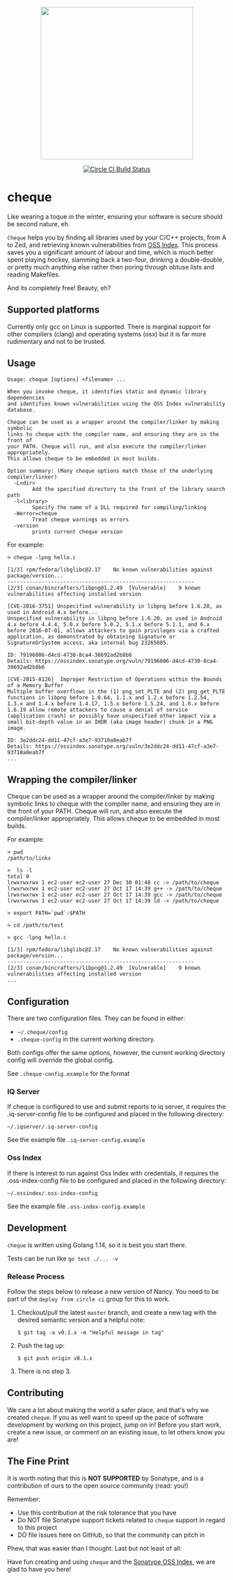 <p align="center">
    <img src="https://github.com/sonatype-nexus-community/cheque/blob/master/docs/images/Cheque-beaver.png" width="350"/>
</p>

<p align="center">
    <a href="https://circleci.com/gh/sonatype-nexus-community/cheque"><img src="https://circleci.com/gh/sonatype-nexus-community/cheque.svg?style=svg" alt="Circle CI Build Status"></img></a>
    <!--
    <a href="https://gitter.im/sonatype-nexus-community/cheque?utm_source=badge&utm_medium=badge&utm_campaign=pr-badge"><img src="https://badges.gitter.im/sonatype-nexus-community/cheque.svg" alt="Gitter"></img></a>
    -->
</p>

# cheque

Like wearing a toque in the winter, ensuring your software is secure should be
second nature, eh.

`Cheque` helps you by finding all libraries used by your C/C++ projects, from A to Zed,
and retrieving known vulnerabilities from [OSS Index](https://ossindex.sonatype.org/).
This process saves you a significant amount of labour and time, which is much
better spent playing hockey, slamming back a two-four, drinking a double-double,
or pretty much anything else rather then poring through obtuse lists and
reading Makefiles.

And its completely free! Beauty, eh?

## Supported platforms

Currently only gcc on Linux is supported. There is marginal support for other
compilers (clang) and operating systems (osx) but it is far more rudimentary and
not to be trusted.

## Usage

```
Usage: cheque [options] <filename> ...

When you invoke cheque, it identifies static and dynamic library dependencies
and identifies known vulnerabilities using the OSS Index vulnerability database.

Cheque can be used as a wrapper around the compiler/linker by making symbolic
links to cheque with the compiler name, and ensuring they are in the front of
your PATH. Cheque will run, and also execute the compiler/linker appropriately.
This allows cheque to be embedded in most builds.

Option summary: (Many cheque options match those of the underlying compiler/linker)
  -L<dir>
    	Add the specified directory to the front of the library search path
  -l<library>
    	Specify the name of a DLL required for compiling/linking
  -Werror=cheque
    	Treat cheque warnings as errors
  -version
    	prints current cheque version
```

For example:

```
> cheque -lpng hello.c

[1/3] rpm/fedora/libglibc@2.17    No known vulnerabilities against package/version...
------------------------------------------------------------
[2/3] conan/bincrafters/libpng@1.2.49  [Vulnerable]    9 known vulnerabilities affecting installed version

[CVE-2016-3751] Unspecified vulnerability in libpng before 1.6.20, as used in Android 4.x before...
Unspecified vulnerability in libpng before 1.6.20, as used in Android 4.x before 4.4.4, 5.0.x before 5.0.2, 5.1.x before 5.1.1, and 6.x before 2016-07-01, allows attackers to gain privileges via a crafted application, as demonstrated by obtaining Signature or SignatureOrSystem access, aka internal bug 23265085.

ID: 79196806-d4cd-4730-8ca4-38692ad2b8b6
Details: https://ossindex.sonatype.org/vuln/79196806-d4cd-4730-8ca4-38692ad2b8b6

[CVE-2015-8126]  Improper Restriction of Operations within the Bounds of a Memory Buffer
Multiple buffer overflows in the (1) png_set_PLTE and (2) png_get_PLTE functions in libpng before 1.0.64, 1.1.x and 1.2.x before 1.2.54, 1.3.x and 1.4.x before 1.4.17, 1.5.x before 1.5.24, and 1.6.x before 1.6.19 allow remote attackers to cause a denial of service (application crash) or possibly have unspecified other impact via a small bit-depth value in an IHDR (aka image header) chunk in a PNG image.

ID: 3e2ddc24-dd11-47cf-a3e7-93710a0eab7f
Details: https://ossindex.sonatype.org/vuln/3e2ddc24-dd11-47cf-a3e7-93710a0eab7f
...
```

## Wrapping the compiler/linker

Cheque can be used as a wrapper around the compiler/linker by making symbolic
links to cheque with the compiler name, and ensuring they are in the front of
your PATH. Cheque will run, and also execute the compiler/linker appropriately.
This allows cheque to be embedded in most builds.

For example:

```
> pwd
/path/to/links

>  ls -l
total 0
lrwxrwxrwx 1 ec2-user ec2-user 27 Dec 30 01:48 cc -> /path/to/cheque
lrwxrwxrwx 1 ec2-user ec2-user 27 Oct 17 14:39 g++ -> /path/to/cheque
lrwxrwxrwx 1 ec2-user ec2-user 27 Oct 17 14:39 gcc -> /path/to/cheque
lrwxrwxrwx 1 ec2-user ec2-user 27 Oct 17 14:39 ld -> /path/to/cheque

> export PATH=`pwd`:$PATH

> cd /path/to/test

> gcc -lpng hello.c

[1/3] rpm/fedora/libglibc@2.17    No known vulnerabilities against package/version...
------------------------------------------------------------
[2/3] conan/bincrafters/libpng@1.2.49  [Vulnerable]    9 known vulnerabilities affecting installed version
...
```


## Configuration

There are two configuration files. They can be found in either:
* `~/.cheque/config`
* `.cheque-config` in the current working directory.

Both configs offer the same options, however, the current working directory config
will override the global config.

See `.cheque-config.example` for the format 

### IQ Server

If cheque is configured to use and submit reports to iq server, 
it requires the .iq-server-config file to be configured and placed 
in the following directory:

`~/.iqserver/.iq-server-config` 

See the example file `.iq-server-config.example`

### Oss Index

If there is interest to run against Oss Index with credentials,
it requires the .oss-index-config file to be configured and placed 
in the following directory:

`~/.ossindex/.oss-index-config` 

See the example file `.oss-index-config.example`

## Development

`cheque` is written using Golang 1.14, so it is best you start there.

Tests can be run like `go test ./... -v`

### Release Process

Follow the steps below to release a new version of Nancy. You need to be part of the `deploy from circle ci` group for this to work.

1. Checkout/pull the latest `master` branch, and create a new tag with the desired semantic version and a helpful note:

   ```shell
   $ git tag -a v0.1.x -m "Helpful message in tag"
   ```

2. Push the tag up:

   ```shell
   $ git push origin v0.1.x
   ```

3. There is no step 3.

## Contributing

We care a lot about making the world a safer place, and that's why we created `cheque`. If you as well want to
speed up the pace of software development by working on this project, jump on in! Before you start work, create
a new issue, or comment on an existing issue, to let others know you are!

## The Fine Print

It is worth noting that this is **NOT SUPPORTED** by Sonatype, and is a contribution of ours
to the open source community (read: you!)

Remember:

* Use this contribution at the risk tolerance that you have
* Do NOT file Sonatype support tickets related to `cheque` support in regard to this project
* DO file issues here on GitHub, so that the community can pitch in

Phew, that was easier than I thought. Last but not least of all:

Have fun creating and using `cheque` and the [Sonatype OSS Index](https://ossindex.sonatype.org/), we are glad to have you here!
